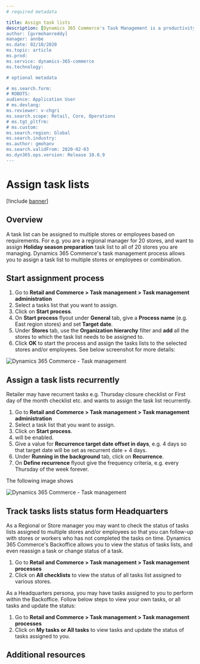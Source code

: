 ```yaml
---
# required metadata

title: Assign task lists
description: [Dynamics 365 Commerce's Task Management is a productivity feature, for Firstline manager (Regional/Store) and Firstline workers, that gives an ability to create tasks lists , manage assignment criteria, and track status, in an integrated way between Backoffice and POS applications.]
author: [gvrmohanreddy]
manager: annbe
ms.date: 02/10/2020
ms.topic: article
ms.prod: 
ms.service: dynamics-365-commerce
ms.technology: 

# optional metadata

# ms.search.form:  
# ROBOTS: 
audience: Application User
# ms.devlang: 
ms.reviewer: v-chgri
ms.search.scope: Retail, Core, Operations
# ms.tgt_pltfrm: 
# ms.custom: 
ms.search.region: Global
ms.search.industry: 
ms.author: gmohanv
ms.search.validFrom: 2020-02-03
ms.dyn365.ops.version: Release 10.0.9
---
```


# Assign task lists

[!include [banner](includes/banner.md)]

## Overview

A task list can be assigned to multiple stores or employees based on requirements. For e.g. you are a regional manager for 20 stores, and want to assign **Holiday season preparation** task list to all of 20 stores you are managing.  Dynamics 365 Commerce's task management process allows you to assign a task list to multiple stores or employees or combination.

## Start assignment process

1. Go to **Retail and Commerce > Task management > Task management administration**  
1. Select a tasks list that you want to assign. 
1. Click on **Start process**. 
1. On **Start process** flyout under **General** tab, give a **Process name** (e.g. East region stores) and set **Target date**.
1. Under **Stores** tab, use the **Organization hierarchy** filter and **add** all the stores to which the task list needs to be assigned to. 
1. Click **OK** to start the process and assign the tasks lists to the selected stores and/or employees. 
See below screenshot for more details:

![Dynamics 365 Commerce - Task management](media/HQ-Assign-Tasks-Lists.png)


## Assign a task lists recurrently

Retailer may have recurrent tasks e.g. Thursday closure checklist or First day of the month checklist etc. and wants to assign the task list recurrently.  

1. Go to **Retail and Commerce > Task management > Task management administration**  
1. Select a task list that you want to assign. 
1. Click on **Start process**. 
1. will be enabled.
1. Give a value for **Recurrence target date offset in days**, e.g.  4 days so that target date will be set as recurrent date + 4 days.
1. Under **Running in the background** tab, click on **Recurrence**.
1. On **Define recurrence** flyout give the frequency criteria, e.g. every Thursday of the week forever. 

The following image shows

![Dynamics 365 Commerce - Task management](media/HQ-Assign-Tasks-Lists-Recurrently.png)

## Track tasks lists status form Headquarters

As a Regional or Store manager you may want to check the status of tasks lists assigned to multiple stores and/or employees so that you can follow-up with stores or workers who has not completed the tasks on time. Dynamics 365 Commerce's Backoffice allows you to view the status of tasks lists, and even reassign a task or change status of a task. 


1. Go to **Retail and Commerce > Task management > Task management processes**
1. Click on **All checklists** to view the status of all tasks list assigned to various stores.  

As a Headquarters persona, you may have tasks assigned to you to perform within the Backoffice. Follow below steps to view your own tasks, or all tasks and update the status: 

1. Go to **Retail and Commerce > Task management > Task management processes**
1. Click on **My tasks or All tasks** to view tasks and update the status of tasks assigned to you.  
 
## Additional resources
